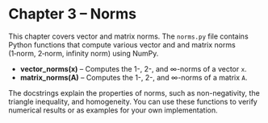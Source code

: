 # Chapter 3 – Norms  

This chapter covers vector and matrix norms. The `norms.py` file contains Python functions that compute various vector and and matrix norms (1‑norm, 2‑norm, infinity norm) using NumPy.  

- **vector_norms(x)** – Computes the 1-, 2-, and ∞-norms of a vector `x`.  
- **matrix_norms(A)** – Computes the 1-, 2-, and ∞-norms of a matrix `A`.  

The docstrings explain the properties of norms, such as non-negativity, the triangle inequality, and homogeneity. You can use these functions to verify numerical results or as examples for your own implementation.

